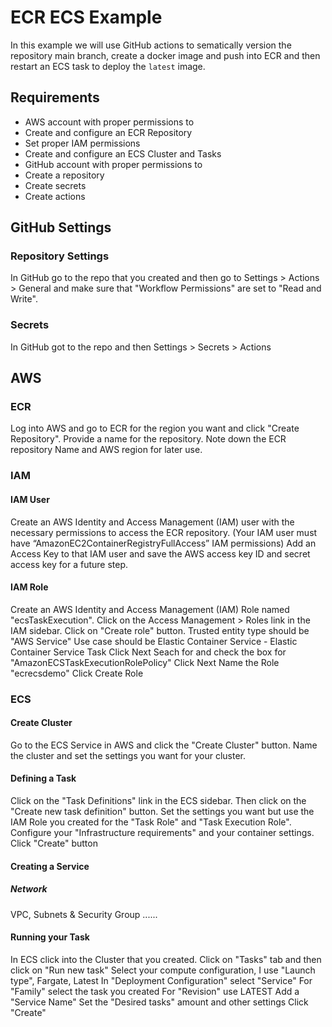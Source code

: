 # ECR ECS Example

In this example we will use GitHub actions to sematically version the repository main branch, create a docker image and push into ECR and then restart an ECS task to deploy the `latest` image.

## Requirements

- AWS account with proper permissions to
- Create and configure an ECR Repository
- Set proper IAM permissions
- Create and configure an ECS Cluster and Tasks
- GitHub account with proper permissions to
- Create a repository
- Create secrets
- Create actions

## GitHub Settings

### Repository Settings

In GitHub go to the repo that you created and then go to Settings > Actions > General and make sure that "Workflow Permissions" are set to "Read and Write".

### Secrets

In GitHub got to the repo and then Settings > Secrets > Actions

## AWS

### ECR

Log into AWS and go to ECR for the region you want and click "Create Repository".
Provide a name for the repository.
Note down the ECR repository Name and AWS region for later use.

### IAM

#### IAM User

Create an AWS Identity and Access Management (IAM) user with the necessary permissions to access the ECR repository. (Your IAM user must have “AmazonEC2ContainerRegistryFullAccess” IAM permissions)
Add an Access Key to that IAM user and save the AWS access key ID and secret access key for a future step.

#### IAM Role

Create an AWS Identity and Access Management (IAM) Role named "ecsTaskExecution".
Click on the Access Management > Roles link in the IAM sidebar.
Click on "Create role" button.
Trusted entity type should be "AWS Service"
Use case should be Elastic Container Service - Elastic Container Service Task
Click Next
Seach for and check the box for "AmazonECSTaskExecutionRolePolicy"
Click Next
Name the Role "ecrecsdemo"
Click Create Role

### ECS

#### Create Cluster

Go to the ECS Service in AWS and click the "Create Cluster" button.
Name the cluster and set the settings you want for your cluster.

#### Defining a Task

Click on the "Task Definitions" link in the ECS sidebar.
Then click on the "Create new task definition" button.
Set the settings you want but use the IAM Role you created for the "Task Role" and "Task Execution Role".
Configure your "Infrastructure requirements" and your container settings.
Click "Create" button

#### Creating a Service

##### Network

VPC, Subnets & Security Group
......

#### Running your Task

In ECS click into the Cluster that you created.
Click on "Tasks" tab and then click on "Run new task"
Select your compute configuration, I use "Launch type", Fargate, Latest
In "Deployment Configuration" select "Service"
For "Family" select the task you created
For "Revision" use LATEST
Add a "Service Name"
Set the "Desired tasks" amount and other settings
Click "Create"
